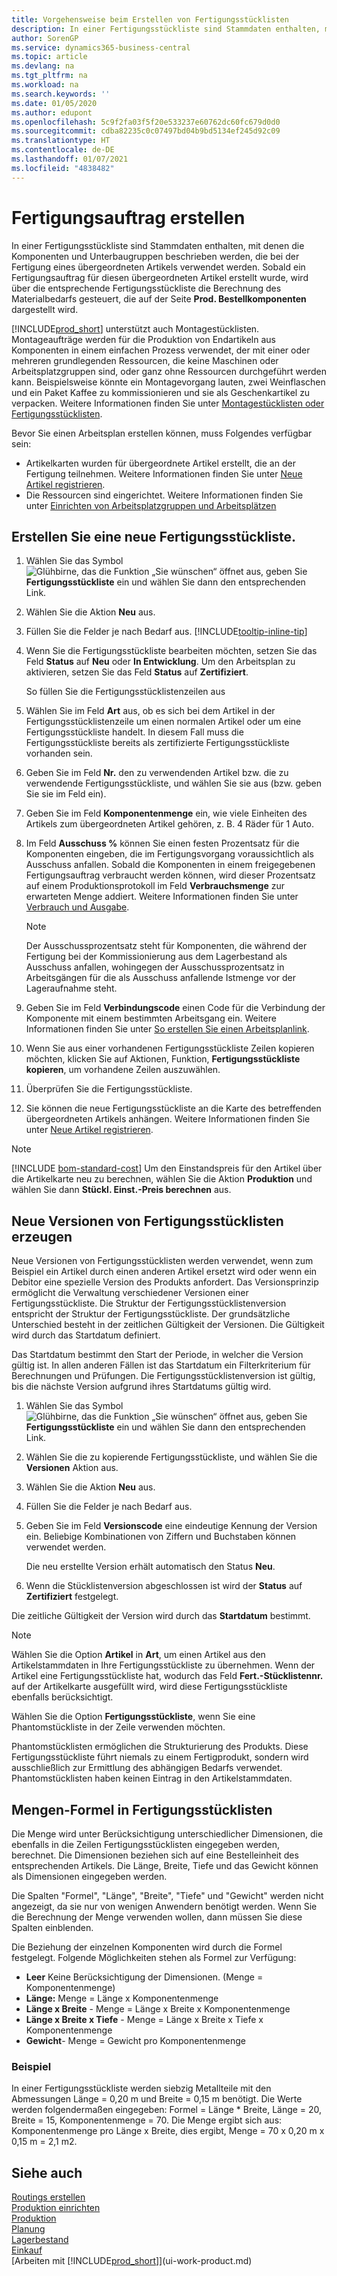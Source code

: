 ```yaml
---
title: Vorgehensweise beim Erstellen von Fertigungsstücklisten
description: In einer Fertigungsstückliste sind Stammdaten enthalten, mit denen die Komponenten und Unterbaugruppen beschrieben werden, die bei der Fertigung eines übergeordneten Artikels verwendet werden. Sobald ein Fertigungsauftrag für diesen übergeordneten Artikel erstellt wurde, wird über die entsprechende Fertigungsstückliste die Berechnung des Materialbedarfs gesteuert, die auf der Seite **Prod. Bestellkomponenten** dargestellt wird.
author: SorenGP
ms.service: dynamics365-business-central
ms.topic: article
ms.devlang: na
ms.tgt_pltfrm: na
ms.workload: na
ms.search.keywords: ''
ms.date: 01/05/2020
ms.author: edupont
ms.openlocfilehash: 5c9f2fa03f5f20e533237e60762dc60fc679d0d0
ms.sourcegitcommit: cdba82235c0c07497bd04b9bd5134ef245d92c09
ms.translationtype: HT
ms.contentlocale: de-DE
ms.lasthandoff: 01/07/2021
ms.locfileid: "4838482"
---
```

# <a name="create-production-boms"></a>Fertigungsauftrag erstellen

In einer Fertigungsstückliste sind Stammdaten enthalten, mit denen die Komponenten und Unterbaugruppen beschrieben werden, die bei der Fertigung eines übergeordneten Artikels verwendet werden. Sobald ein Fertigungsauftrag für diesen übergeordneten Artikel erstellt wurde, wird über die entsprechende Fertigungsstückliste die Berechnung des Materialbedarfs gesteuert, die auf der Seite **Prod. Bestellkomponenten** dargestellt wird.

[!INCLUDE[prod_short](includes/prod_short.md)] unterstützt auch Montagestücklisten. Montageaufträge werden für die Produktion von Endartikeln aus Komponenten in einem einfachen Prozess verwendet, der mit einer oder mehreren grundlegenden Ressourcen, die keine Maschinen oder Arbeitsplatzgruppen sind, oder ganz ohne Ressourcen durchgeführt werden kann. Beispielsweise könnte ein Montagevorgang lauten, zwei Weinflaschen und ein Paket Kaffee zu kommissionieren und sie als Geschenkartikel zu verpacken. Weitere Informationen finden Sie unter [Montagestücklisten oder Fertigungsstücklisten](inventory-how-work-boms.md#assembly-boms-or-production-boms).  

Bevor Sie einen Arbeitsplan erstellen können, muss Folgendes verfügbar sein:  

- Artikelkarten wurden für übergeordnete Artikel erstellt, die an der Fertigung teilnehmen. Weitere Informationen finden Sie unter [Neue Artikel registrieren](inventory-how-register-new-items.md).
- Die Ressourcen sind eingerichtet. Weitere Informationen finden Sie unter [Einrichten von Arbeitsplatzgruppen und Arbeitsplätzen](production-how-to-set-up-work-and-machine-centers.md)

## <a name="to-create-a-production-bom"></a>Erstellen Sie eine neue Fertigungsstückliste.  
1. Wählen Sie das Symbol ![Glühbirne, das die Funktion „Sie wünschen“ öffnet](media/ui-search/search_small.png "Was möchten Sie tun?") aus, geben Sie **Fertigungsstückliste** ein und wählen Sie dann den entsprechenden Link.  
2. Wählen Sie die Aktion **Neu** aus.  
3. Füllen Sie die Felder je nach Bedarf aus. [!INCLUDE[tooltip-inline-tip](includes/tooltip-inline-tip_md.md)]
4. Wenn Sie die Fertigungsstückliste bearbeiten möchten, setzen Sie das Feld **Status** auf **Neu** oder **In Entwicklung**. Um den Arbeitsplan zu aktivieren, setzen Sie das Feld **Status** auf **Zertifiziert**.  

    So füllen Sie die Fertigungsstücklistenzeilen aus
5. Wählen Sie im Feld **Art** aus, ob es sich bei dem Artikel in der Fertigungsstücklistenzeile um einen normalen Artikel oder um eine Fertigungsstückliste handelt. In diesem Fall muss die Fertigungsstückliste bereits als zertifizierte Fertigungsstückliste vorhanden sein.  
6.  Geben Sie im Feld **Nr.** den zu verwendenden Artikel bzw. die zu verwendende Fertigungsstückliste, und wählen Sie sie aus (bzw. geben Sie sie im Feld ein).  
7.  Geben Sie im Feld **Komponentenmenge** ein, wie viele Einheiten des Artikels zum übergeordneten Artikel gehören, z. B. 4 Räder für 1 Auto.  
8.  Im Feld **Ausschuss %** können Sie einen festen Prozentsatz für die Komponenten eingeben, die im Fertigungsvorgang voraussichtlich als Ausschuss anfallen. Sobald die Komponenten in einem freigegebenen Fertigungsauftrag verbraucht werden können, wird dieser Prozentsatz auf einem Produktionsprotokoll im Feld **Verbrauchsmenge** zur erwarteten Menge addiert. Weitere Informationen finden Sie unter [Verbrauch und Ausgabe](production-how-to-register-consumption-and-output.md).  

    > [!NOTE]  
    >  Der Ausschussprozentsatz steht für Komponenten, die während der Fertigung bei der Kommissionierung aus dem Lagerbestand als Ausschuss anfallen, wohingegen der Ausschussprozentsatz in Arbeitsgängen für die als Ausschuss anfallende Istmenge vor der Lageraufnahme steht.  

9.  Geben Sie im Feld **Verbindungscode** einen Code für die Verbindung der Komponente mit einem bestimmten Arbeitsgang ein. Weitere Informationen finden Sie unter [So erstellen Sie einen Arbeitsplanlink](production-how-to-create-routings.md#to-create-routing-links).
10. Wenn Sie aus einer vorhandenen Fertigungsstückliste Zeilen kopieren möchten, klicken Sie auf Aktionen, Funktion, **Fertigungsstückliste kopieren**, um vorhandene Zeilen auszuwählen.  
11.  Überprüfen Sie die Fertigungsstückliste.  
12.  Sie können die neue Fertigungsstückliste an die Karte des betreffenden übergeordneten Artikels anhängen. Weitere Informationen finden Sie unter [Neue Artikel registrieren](inventory-how-register-new-items.md).  

> [!NOTE]  
> [!INCLUDE [bom-standard-cost](includes/bom-standard-cost.md)] Um den Einstandspreis für den Artikel über die Artikelkarte neu zu berechnen, wählen Sie die Aktion **Produktion** und wählen Sie dann **Stückl. Einst.-Preis berechnen** aus.  

## <a name="to-create-a-new-versions-of-a-production-bom"></a>Neue Versionen von Fertigungsstücklisten erzeugen
Neue Versionen von Fertigungsstücklisten werden verwendet, wenn zum Beispiel ein Artikel durch einen anderen Artikel ersetzt wird oder wenn ein Debitor eine spezielle Version des Produkts anfordert. Das Versionsprinzip ermöglicht die Verwaltung verschiedener Versionen einer Fertigungsstückliste. Die Struktur der Fertigungsstücklistenversion entspricht der Struktur der Fertigungsstückliste. Der grundsätzliche Unterschied besteht in der zeitlichen Gültigkeit der Versionen. Die Gültigkeit wird durch das Startdatum definiert.  

Das Startdatum bestimmt den Start der Periode, in welcher die Version gültig ist. In allen anderen Fällen ist das Startdatum ein Filterkriterium für Berechnungen und Prüfungen. Die Fertigungsstücklistenversion ist gültig, bis die nächste Version aufgrund ihres Startdatums gültig wird.  

1.  Wählen Sie das Symbol ![Glühbirne, das die Funktion „Sie wünschen“ öffnet](media/ui-search/search_small.png "Was möchten Sie tun?") aus, geben Sie **Fertigungsstückliste** ein und wählen Sie dann den entsprechenden Link.  
2.  Wählen Sie die zu kopierende Fertigungsstückliste, und wählen Sie die **Versionen** Aktion aus.  
3.  Wählen Sie die Aktion **Neu** aus.  
4. Füllen Sie die Felder je nach Bedarf aus.
5. Geben Sie im Feld **Versionscode** eine eindeutige Kennung der Version ein. Beliebige Kombinationen von Ziffern und Buchstaben können verwendet werden.  

    Die neu erstellte Version erhält automatisch den Status **Neu**.
6. Wenn die Stücklistenversion abgeschlossen ist wird der **Status** auf **Zertifiziert** festgelegt.  

Die zeitliche Gültigkeit der Version wird durch das **Startdatum** bestimmt.  

> [!NOTE]  
>  Wählen Sie die Option **Artikel** in **Art**, um einen Artikel aus den Artikelstammdaten in Ihre Fertigungsstückliste zu übernehmen. Wenn der Artikel eine Fertigungsstückliste hat, wodurch das Feld **Fert.-Stücklistennr.** auf der Artikelkarte ausgefüllt wird, wird diese Fertigungsstückliste ebenfalls berücksichtigt.  
>   
>  Wählen Sie die Option **Fertigungsstückliste**, wenn Sie eine Phantomstückliste in der Zeile verwenden möchten.  
>   
>  Phantomstücklisten ermöglichen die Strukturierung des Produkts. Diese Fertigungsstückliste führt niemals zu einem Fertigprodukt, sondern wird ausschließlich zur Ermittlung des abhängigen Bedarfs verwendet. Phantomstücklisten haben keinen Eintrag in den Artikelstammdaten.

## <a name="quantity-calculation-formula-on-production-boms"></a>Mengen-Formel in Fertigungsstücklisten  
Die Menge wird unter Berücksichtigung unterschiedlicher Dimensionen, die ebenfalls in die Zeilen Fertigungsstücklisten eingegeben werden, berechnet. Die Dimensionen beziehen sich auf eine Bestelleinheit des entsprechenden Artikels. Die Länge, Breite, Tiefe und das Gewicht können als Dimensionen eingegeben werden.  

Die Spalten "Formel", "Länge", "Breite", "Tiefe" und "Gewicht" werden nicht angezeigt, da sie nur von wenigen Anwendern benötigt werden. Wenn Sie die Berechnung der Menge verwenden wollen, dann müssen Sie diese Spalten einblenden.  

Die Beziehung der einzelnen Komponenten wird durch die Formel festgelegt. Folgende Möglichkeiten stehen als Formel zur Verfügung:  

-  **Leer** Keine Berücksichtigung der Dimensionen. (Menge = Komponentenmenge)  
-  **Länge:** Menge = Länge x Komponentenmenge  
-  **Länge x Breite** - Menge = Länge x Breite x Komponentenmenge  
-  **Länge x Breite x Tiefe** - Menge = Länge x Breite x Tiefe x Komponentenmenge  
-  **Gewicht**- Menge = Gewicht pro Komponentenmenge  

### <a name="example"></a>Beispiel  
In einer Fertigungsstückliste werden siebzig Metallteile mit den Abmessungen Länge = 0,20 m und Breite = 0,15 m benötigt. Die Werte werden folgendermaßen eingegeben: Formel = Länge * Breite, Länge = 20, Breite = 15, Komponentenmenge = 70. Die Menge ergibt sich aus: Komponentenmenge pro Länge x Breite, dies ergibt, Menge = 70 x 0,20 m x 0,15 m = 2,1 m2.  

## <a name="see-also"></a>Siehe auch  
[Routings erstellen](production-how-to-create-routings.md)   
[Produktion einrichten](production-configure-production-processes.md)  
[Produktion](production-manage-manufacturing.md)    
[Planung](production-planning.md)   
[Lagerbestand](inventory-manage-inventory.md)  
[Einkauf](purchasing-manage-purchasing.md)  
[Arbeiten mit [!INCLUDE[prod_short](includes/prod_short.md)]](ui-work-product.md)
